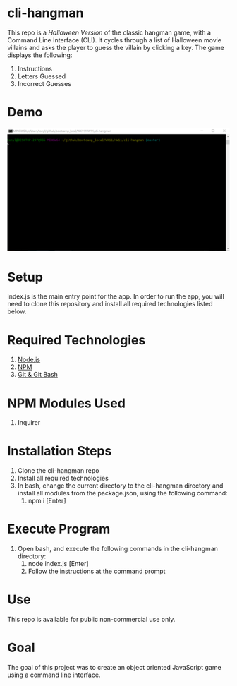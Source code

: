 # cli-hangman
This repo is a *Halloween Version* of the classic hangman game, with a Command Line Interface (CLI).  It cycles through a list of Halloween movie villains and asks the player to guess the villain by clicking a key.  The game displays the following:
1. Instructions
1. Letters Guessed
1. Incorrect Guesses
# Demo
![CLI-Hangman Demo](./images/hangman_demo.gif)<br/>
# Setup
index.js is the main entry point for the app.  In order to run the app, you will need to clone this repository and install all required technologies listed below.
# Required Technologies
1. [Node.js](https://nodejs.org/en/)<br/>
2. [NPM](https://www.npmjs.com/get-npm)<br/>
3. [Git & Git Bash](https://git-scm.com/downloads)<br/>
# NPM Modules Used
1. Inquirer
# Installation Steps
1. Clone the cli-hangman repo
2. Install all required technologies
3. In bash, change the current directory to the cli-hangman directory and install all modules from the package.json, using the following command:
    1. npm i [Enter]  
# Execute Program
1. Open bash, and execute the following commands in the cli-hangman directory:
    1. node index.js [Enter]
    2. Follow the instructions at the command prompt
# Use
This repo is available for public non-commercial use only.
# Goal
The goal of this project was to create an object oriented JavaScript game using a command line interface.  